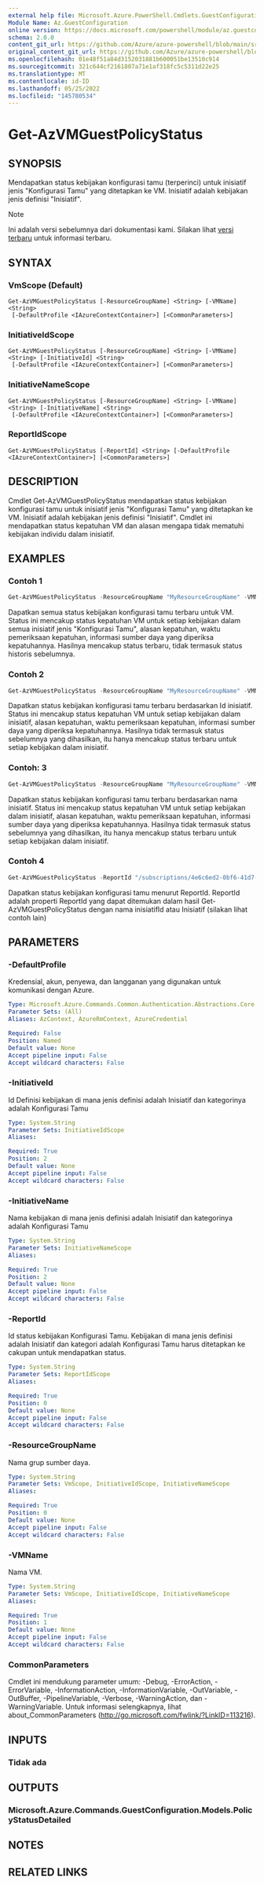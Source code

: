 ```yaml
---
external help file: Microsoft.Azure.PowerShell.Cmdlets.GuestConfiguration.dll-Help.xml
Module Name: Az.GuestConfiguration
online version: https://docs.microsoft.com/powershell/module/az.guestconfiguration/get-AzVMGuestPolicyStatus
schema: 2.0.0
content_git_url: https://github.com/Azure/azure-powershell/blob/main/src/GuestConfiguration/GuestConfiguration/help/Get-AzVMGuestPolicyStatus.md
original_content_git_url: https://github.com/Azure/azure-powershell/blob/main/src/GuestConfiguration/GuestConfiguration/help/Get-AzVMGuestPolicyStatus.md
ms.openlocfilehash: 01e48f51a84d3152031881b600051be13510c914
ms.sourcegitcommit: 321c644cf2161807a71e1af318fc5c5311d22e25
ms.translationtype: MT
ms.contentlocale: id-ID
ms.lasthandoff: 05/25/2022
ms.locfileid: "145780534"
---
```

# Get-AzVMGuestPolicyStatus

## SYNOPSIS
Mendapatkan status kebijakan konfigurasi tamu (terperinci) untuk inisiatif jenis "Konfigurasi Tamu" yang ditetapkan ke VM.
Inisiatif adalah kebijakan jenis definisi "Inisiatif".

> [!NOTE]
>Ini adalah versi sebelumnya dari dokumentasi kami. Silakan lihat [versi terbaru](/powershell/module/az.guestconfiguration/get-azvmguestpolicystatus) untuk informasi terbaru.

## SYNTAX

### VmScope (Default)
```
Get-AzVMGuestPolicyStatus [-ResourceGroupName] <String> [-VMName] <String>
 [-DefaultProfile <IAzureContextContainer>] [<CommonParameters>]
```

### InitiativeIdScope
```
Get-AzVMGuestPolicyStatus [-ResourceGroupName] <String> [-VMName] <String> [-InitiativeId] <String>
 [-DefaultProfile <IAzureContextContainer>] [<CommonParameters>]
```

### InitiativeNameScope
```
Get-AzVMGuestPolicyStatus [-ResourceGroupName] <String> [-VMName] <String> [-InitiativeName] <String>
 [-DefaultProfile <IAzureContextContainer>] [<CommonParameters>]
```

### ReportIdScope
```
Get-AzVMGuestPolicyStatus [-ReportId] <String> [-DefaultProfile <IAzureContextContainer>] [<CommonParameters>]
```

## DESCRIPTION
Cmdlet Get-AzVMGuestPolicyStatus mendapatkan status kebijakan konfigurasi tamu untuk inisiatif jenis "Konfigurasi Tamu" yang ditetapkan ke VM.
Inisiatif adalah kebijakan jenis definisi "Inisiatif".
Cmdlet ini mendapatkan status kepatuhan VM dan alasan mengapa tidak mematuhi kebijakan individu dalam inisiatif.

## EXAMPLES

### Contoh 1
```powershell
Get-AzVMGuestPolicyStatus -ResourceGroupName "MyResourceGroupName" -VMName "MyVMName"
```

Dapatkan semua status kebijakan konfigurasi tamu terbaru untuk VM.
Status ini mencakup status kepatuhan VM untuk setiap kebijakan dalam semua inisiatif jenis "Konfigurasi Tamu", alasan kepatuhan, waktu pemeriksaan kepatuhan, informasi sumber daya yang diperiksa kepatuhannya.
Hasilnya mencakup status terbaru, tidak termasuk status historis sebelumnya.

### Contoh 2
```powershell
Get-AzVMGuestPolicyStatus -ResourceGroupName "MyResourceGroupName" -VMName "MyVMName" -InitiativeId "/providers/Microsoft.Authorization/policySetDefinitions/3fa7cbf5-c0a4-4a59-85a5-cca4d996d5af"
```

Dapatkan status kebijakan konfigurasi tamu terbaru berdasarkan Id inisiatif. Status ini mencakup status kepatuhan VM untuk setiap kebijakan dalam inisiatif, alasan kepatuhan, waktu pemeriksaan kepatuhan, informasi sumber daya yang diperiksa kepatuhannya.
Hasilnya tidak termasuk status sebelumnya yang dihasilkan, itu hanya mencakup status terbaru untuk setiap kebijakan dalam inisiatif.

### Contoh: 3
```powershell
Get-AzVMGuestPolicyStatus -ResourceGroupName "MyResourceGroupName" -VMName "MyVMName" -InitiativeName "b5a822e0-ba98-4e54-9278-5d9833aa9b17"
```

Dapatkan status kebijakan konfigurasi tamu terbaru berdasarkan nama inisiatif.
Status ini mencakup status kepatuhan VM untuk setiap kebijakan dalam inisiatif, alasan kepatuhan, waktu pemeriksaan kepatuhan, informasi sumber daya yang diperiksa kepatuhannya.
Hasilnya tidak termasuk status sebelumnya yang dihasilkan, itu hanya mencakup status terbaru untuk setiap kebijakan dalam inisiatif.

### Contoh 4
```powershell
Get-AzVMGuestPolicyStatus -ReportId "/subscriptions/4e6c6ed2-0bf6-41d7-9d21-a452c2cc7920/resourceGroups/MyResourceGroupName/providers/Microsoft.Compute/virtualMachines/MyVMName/providers/Microsoft.GuestConfiguration/guestConfigurationAssignments/MaximumPasswordAge/reports/c271f845-2c0a-4456-a441-e48fc332d0ac"
```

Dapatkan status kebijakan konfigurasi tamu menurut ReportId.
ReportId adalah properti ReportId yang dapat ditemukan dalam hasil Get-AzVMGuestPolicyStatus dengan nama inisiatifId atau Inisiatif (silakan lihat contoh lain)

## PARAMETERS

### -DefaultProfile
Kredensial, akun, penyewa, dan langganan yang digunakan untuk komunikasi dengan Azure.

```yaml
Type: Microsoft.Azure.Commands.Common.Authentication.Abstractions.Core.IAzureContextContainer
Parameter Sets: (All)
Aliases: AzContext, AzureRmContext, AzureCredential

Required: False
Position: Named
Default value: None
Accept pipeline input: False
Accept wildcard characters: False
```

### -InitiativeId
Id Definisi kebijakan di mana jenis definisi adalah Inisiatif dan kategorinya adalah Konfigurasi Tamu

```yaml
Type: System.String
Parameter Sets: InitiativeIdScope
Aliases:

Required: True
Position: 2
Default value: None
Accept pipeline input: False
Accept wildcard characters: False
```

### -InitiativeName
Nama kebijakan di mana jenis definisi adalah Inisiatif dan kategorinya adalah Konfigurasi Tamu

```yaml
Type: System.String
Parameter Sets: InitiativeNameScope
Aliases:

Required: True
Position: 2
Default value: None
Accept pipeline input: False
Accept wildcard characters: False
```

### -ReportId
Id status kebijakan Konfigurasi Tamu.
Kebijakan di mana jenis definisi adalah Inisiatif dan kategori adalah Konfigurasi Tamu harus ditetapkan ke cakupan untuk mendapatkan status.

```yaml
Type: System.String
Parameter Sets: ReportIdScope
Aliases:

Required: True
Position: 0
Default value: None
Accept pipeline input: False
Accept wildcard characters: False
```

### -ResourceGroupName
Nama grup sumber daya.

```yaml
Type: System.String
Parameter Sets: VmScope, InitiativeIdScope, InitiativeNameScope
Aliases:

Required: True
Position: 0
Default value: None
Accept pipeline input: False
Accept wildcard characters: False
```

### -VMName
Nama VM.

```yaml
Type: System.String
Parameter Sets: VmScope, InitiativeIdScope, InitiativeNameScope
Aliases:

Required: True
Position: 1
Default value: None
Accept pipeline input: False
Accept wildcard characters: False
```

### CommonParameters
Cmdlet ini mendukung parameter umum: -Debug, -ErrorAction, -ErrorVariable, -InformationAction, -InformationVariable, -OutVariable, -OutBuffer, -PipelineVariable, -Verbose, -WarningAction, dan -WarningVariable. Untuk informasi selengkapnya, lihat about_CommonParameters (http://go.microsoft.com/fwlink/?LinkID=113216).

## INPUTS

### Tidak ada
## OUTPUTS

### Microsoft.Azure.Commands.GuestConfiguration.Models.PolicyStatusDetailed
## NOTES

## RELATED LINKS
